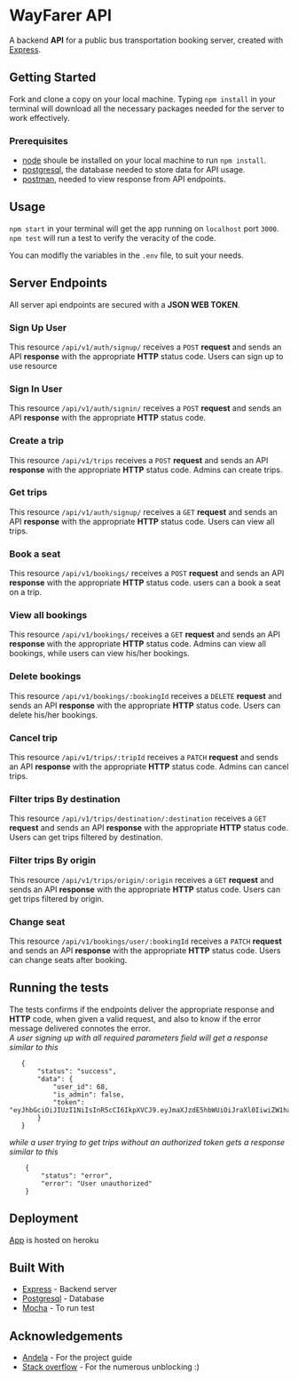 # WayFarer API
A backend **API** for a public bus transportation booking server, created with 
[Express](https://expressjs.com/).

## Getting Started
Fork and clone a copy on your local machine. Typing `npm install` in your terminal will
download all the necessary packages needed for the server to work effectively.

### Prerequisites
+ [node](https://nodejs.org/en/) shoule be installed on your local machine to run `npm install`.
+ [postgresql](https://www.postgresql.org/download/), the database needed to store data for API usage.
+ [postman](https://www.getpostman.com/), needed to view response from API endpoints.

## Usage
`npm start` in your terminal will get the app running on `localhost` port `3000`.
`npm test` will run a test to verify the veracity of the code.

You can modifly the variables in the `.env` file, to suit your needs.

## Server Endpoints
All server api endpoints are secured with a **JSON WEB TOKEN**.
### Sign Up User
This resource `/api/v1/auth/signup/` receives a `POST` **request** and sends an API **response** with the appropriate **HTTP** status code. Users can sign up to use resource
### Sign In User
This resource `/api/v1/auth/signin/` receives a `POST` **request** and sends an API **response** with the appropriate **HTTP** status code.  
### Create a trip
This resource `/api/v1/trips` receives a `POST` **request** and sends an API **response** with the appropriate **HTTP** status code. Admins can create trips.
### Get trips
This resource `/api/v1/auth/signup/` receives a `GET` **request** and sends an API **response** with the appropriate **HTTP** status code. Users can view all trips.
### Book a seat
This resource `/api/v1/bookings/` receives a `POST` **request** and sends an API **response** with the appropriate **HTTP** status code. users can a book a seat on a trip.
### View all bookings
This resource `/api/v1/bookings/` receives a `GET` **request** and sends an API **response** with the appropriate **HTTP** status code. Admins can view all bookings, while users can view his/her bookings.
### Delete bookings
This resource `/api/v1/bookings/:bookingId` receives a `DELETE` **request** and sends an API **response** with the appropriate **HTTP** status code. Users can delete his/her bookings.
### Cancel trip
This resource `/api/v1/trips/:tripId` receives a `PATCH` **request** and sends an API **response** with the appropriate **HTTP** status code. Admins can cancel trips.
### Filter trips By destination
This resource `/api/v1/trips/destination/:destination` receives a `GET` **request** and sends an API **response** with the appropriate **HTTP** status code. Users can get trips filtered by destination. 
### Filter trips By origin
This resource `/api/v1/trips/origin/:origin` receives a `GET` **request** and sends an API **response** with the appropriate **HTTP** status code. Users can get trips filtered by origin.
### Change seat
This resource `/api/v1/bookings/user/:bookingId` receives a `PATCH` **request** and sends an API **response** with the appropriate **HTTP** status code. Users can change seats after booking.

## Running the tests
The tests confirms if the endpoints deliver the appropriate response and **HTTP** code, when given a valid request, and also to know if the error message delivered connotes the error.  
 *A user signing up with all required parameters field will get a response similar to this*
 ```
    {
        "status": "success",
        "data": {
            "user_id": 68,
            "is_admin": false,
            "token": "eyJhbGciOiJIUzI1NiIsInR5cCI6IkpXVCJ9.eyJmaXJzdE5hbWUiOiJraXl0IiwiZW1haWwiOiJrb2l5dEB5YWhvby5jb20iLCJsYXN0TmFtZSI6ImtvIiwicGFzc3dvcmQiOiJydHRyIiwiaWF0IjoxNTYyOTIxNzg4LCJleHAiOjE1NjI5MjIzOTJ9.MEStHWv_e5MHedALI35Po5La2OJXsgpkukBWS8Xnyhg"
        }
    }
```
*while a user trying to get trips without an authorized token gets a response similar to this*
```
    {
        "status": "error",
        "error": "User unauthorized"
    }
```
## Deployment
[App](https://safe-stream-26808.herokuapp.com/) is hosted on heroku

## Built With
+ [Express](https://expressjs.com/) - Backend server
+ [Postgresql](https://www.postgresql.org/download/) - Database
+ [Mocha](https://mochajs.org/) - To run test

## Acknowledgements
+ [Andela](https://andela.com/) - For the project guide
+ [Stack overflow](https://stackoverflow.com/) - For the numerous unblocking :)
